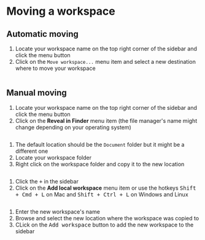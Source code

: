 # Moving a workspace

## Automatic moving

1. Locate your workspace name on the top right corner of the sidebar and click the menu button
2. Click on the `Move workspace...` menu item and select a new destination where to move your workspace

<img :src="$withBase('/assets/img/workspaces/moving-workspace-automatic.png')">

## Manual moving

1. Locate your workspace name on the top right corner of the sidebar and click the menu button
2. Click on the **Reveal in Finder** menu item (the file manager's name might change depending on your operating system)

<img :src="$withBase('/assets/img/workspaces/moving-workspace-manual-1.png')">

1. The default location should be the `Document` folder but it might be a different one
2. Locate your workspace folder
3. Right click on the workspace folder and copy it to the new location

<img :src="$withBase('/assets/img/workspaces/copy-workspace.png')">

1. Click the <kbd>+</kbd> in the sidebar
2. Click on the **Add local workspace** menu item or use the hotkeys <kbd>Shift + Cmd + L</kbd> on Mac and <kbd>Shift + Ctrl + L</kbd> on Windows and Linux

<img :src="$withBase('/assets/img/workspaces/add-local-workspace.png')">

1. Enter the new workspace's name
2. Browse and select the new location where the workspace was copied to
1. CLick on the <kbd>Add workspace</kbd> button to add the new workspace to the sidebar

<img :src="$withBase('/assets/img/workspaces/add-workspace.png')">